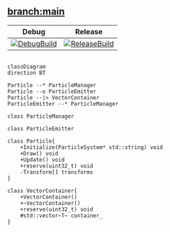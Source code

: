 ## [branch:main](https://github.com/Souto-Naitou/GameEngine_DX12/tree/customized03)
|Debug|Release|
|:---:|:---:|
[![DebugBuild](https://github.com/Souto-Naitou/GameEngine_DX12/actions/workflows/DebugBuildTest.yml/badge.svg)](https://github.com/Souto-Naitou/GameEngine_DX12/actions/workflows/DebugBuildTest.yml)|[![ReleaseBuild](https://github.com/Souto-Naitou/GameEngine_DX12/actions/workflows/ReleaseBuildTest.yml/badge.svg)](https://github.com/Souto-Naitou/GameEngine_DX12/actions/workflows/ReleaseBuildTest.yml)|

```mermaid

classDiagram
direction BT

Particle --* ParticleManager
Particle --o ParticleEmitter
Particle --|> VectorContainer
ParticleEmitter --* ParticleManager

class ParticleManager

class ParticleEmitter

class Particle{
    +Initialize(ParticleSystem* std::string) void
    +Draw() void
    +Update() void
    +reserve(uint32_t) void
    -Transform[] transforms
}

class VectorContainer{
    +VectorContainer()
    +~VectorContainer()
    +reserve(uint32_t) void
    #std::vector~T~ container_
}

```
